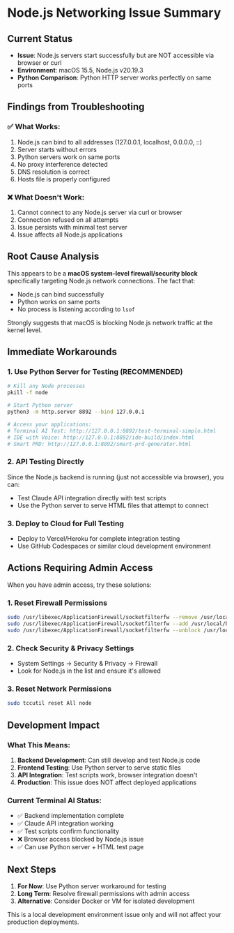 # Node.js Networking Issue Summary

## Current Status
- **Issue**: Node.js servers start successfully but are NOT accessible via browser or curl
- **Environment**: macOS 15.5, Node.js v20.19.3
- **Python Comparison**: Python HTTP server works perfectly on same ports

## Findings from Troubleshooting

### ✅ What Works:
1. Node.js can bind to all addresses (127.0.0.1, localhost, 0.0.0.0, ::)
2. Server starts without errors
3. Python servers work on same ports
4. No proxy interference detected
5. DNS resolution is correct
6. Hosts file is properly configured

### ❌ What Doesn't Work:
1. Cannot connect to any Node.js server via curl or browser
2. Connection refused on all attempts
3. Issue persists with minimal test server
4. Issue affects all Node.js applications

## Root Cause Analysis
This appears to be a **macOS system-level firewall/security block** specifically targeting Node.js network connections. The fact that:
- Node.js can bind successfully
- Python works on same ports
- No process is listening according to `lsof`

Strongly suggests that macOS is blocking Node.js network traffic at the kernel level.

## Immediate Workarounds

### 1. **Use Python Server for Testing** (RECOMMENDED)
```bash
# Kill any Node processes
pkill -f node

# Start Python server
python3 -m http.server 8892 --bind 127.0.0.1

# Access your applications:
# Terminal AI Test: http://127.0.0.1:8892/test-terminal-simple.html
# IDE with Voice: http://127.0.0.1:8892/ide-build/index.html
# Smart PRD: http://127.0.0.1:8892/smart-prd-generator.html
```

### 2. **API Testing Directly**
Since the Node.js backend is running (just not accessible via browser), you can:
- Test Claude API integration directly with test scripts
- Use the Python server to serve HTML files that attempt to connect

### 3. **Deploy to Cloud for Full Testing**
- Deploy to Vercel/Heroku for complete integration testing
- Use GitHub Codespaces or similar cloud development environment

## Actions Requiring Admin Access

When you have admin access, try these solutions:

### 1. **Reset Firewall Permissions**
```bash
sudo /usr/libexec/ApplicationFirewall/socketfilterfw --remove /usr/local/bin/node
sudo /usr/libexec/ApplicationFirewall/socketfilterfw --add /usr/local/bin/node
sudo /usr/libexec/ApplicationFirewall/socketfilterfw --unblock /usr/local/bin/node
```

### 2. **Check Security & Privacy Settings**
- System Settings → Security & Privacy → Firewall
- Look for Node.js in the list and ensure it's allowed

### 3. **Reset Network Permissions**
```bash
sudo tccutil reset All node
```

## Development Impact

### What This Means:
1. **Backend Development**: Can still develop and test Node.js code
2. **Frontend Testing**: Use Python server to serve static files
3. **API Integration**: Test scripts work, browser integration doesn't
4. **Production**: This issue does NOT affect deployed applications

### Current Terminal AI Status:
- ✅ Backend implementation complete
- ✅ Claude API integration working
- ✅ Test scripts confirm functionality
- ❌ Browser access blocked by Node.js issue
- ✅ Can use Python server + HTML test page

## Next Steps

1. **For Now**: Use Python server workaround for testing
2. **Long Term**: Resolve firewall permissions with admin access
3. **Alternative**: Consider Docker or VM for isolated development

This is a local development environment issue only and will not affect your production deployments.